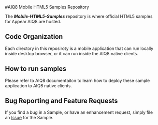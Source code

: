 
#AIQ8 Mobile HTML5 Samples Repository 

The _**Mobile-HTML5-Samples**_ repository is where official HTML5 samples for Appear AIQ8 are hosted.

## Code Organization

Each directory in this reposiroty is a mobile application that can run locally inside desktop browser, or it can run inside the AIQ8 native clients.

## How to run samples

Please refer to AIQ8 documentaiton to learn how to deploy these sample application to AIQ8 native clients.

## Bug Reporting and Feature Requests

If you find a bug in a Sample, or have an enhancement request, simply file an [Issue](https://github.com/appear/Mobile-HTML5-Samples/issues) for the Sample.
